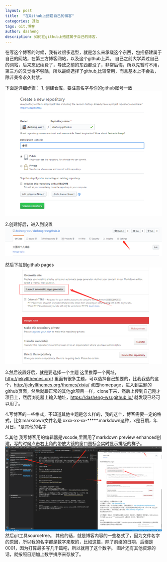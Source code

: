 ```yaml
---
layout: post
title:  "在Github上搭建自己的博客"
categories: 其他
tags: Git,博客
author: dasheng
description: 如何在github上搭建属于自己的博客.
---
```


在写这个博客的时候，我有过很多选型，就是怎么来承载这个东西，包括搭建属于自己的网站，在第三方博客网站，以及这个github上弄。
自己之前大学弄过自己的网站，后来忘记续费了，导致之前的东西都没了，非常后悔，所以先暂时不用，第三方的又觉得不够酷，所以最终选择了github,比较常用，而且基本上不会丢，除非美帝永久封禁。

下面是详细步骤：
1.
创建仓库，要注意名字与你的github账号一致
![](/assets/post/img/2019091601.png)


2.创建好后，进入到设置
![](/assets/post/img/2019091602.png)

然后下拉到github pages
![](/assets/post/img/2019091603.png)


3.然后设置好后，就是要选择一个主题
这里推荐一个网址，http://jekyllthemes.org/
里面有很多主题，可以选择自己想要的，比我我选的这个，http://jekyllthemes.org/themes/xixia/
点击homepage，进入到主题的github页面，然后就跟正常的其他git项目一样，clone下来，然后上传到自己刚才项目上，然后浏览器上输入地址，https://dasheng-wsr.github.io/
就发现已经可以用了。


4.写博客的一些格式，不知道其他主题是怎么样的，我的这个，博客需要一定的格式，比如markdown文件名是 xxxx-xx-xx-*****.markdown这种，x是日期，年月日，*是其他的名字

5.其他
我写博客用的编辑器是vscode,里面用了markdown preview enhanced创建，写的时候点击右上角的带放大镜的窗口图标会实时显示排版的样子。
![](/assets/post/img/2019091604.png)
然后git工具sourcetree。
其他的话，就是博客内容的一些格式了，因为文件名字的原因，所以我的名字都是数字来取的，比如这篇，除了前缀的日期，后缀是0001，因为打算最多写几千篇吧，所以就用了这个数字。
图片还有其他资源的话，就按照日期加上数字排序来存放了。